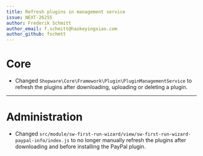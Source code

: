 ```yaml
---
title: Refresh plugins in management service
issue: NEXT-26255
author: Frederik Schmitt
author_email: f.schmitt@haokeyingxiao.com
author_github: fschmtt
---
```

# Core
* Changed `Shopware\Core\Framework\Plugin\PluginManagementService` to refresh the plugins after downloading, uploading or deleting a plugin.
___
# Administration
* Changed `src/module/sw-first-run-wizard/view/sw-first-run-wizard-paypal-info/index.js` to no longer manually refresh the plugins after downloading and before installing the PayPal plugin.
